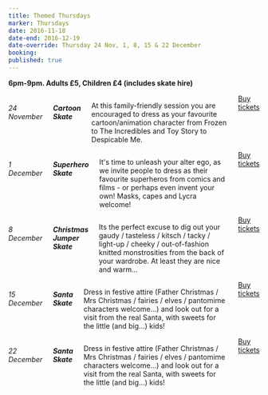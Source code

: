 ```yaml
---
title: Themed Thursdays
marker: Thursdays
date: 2016-11-18
date-end: 2016-12-19
date-override: Thursday 24 Nov, 1, 8, 15 & 22 December
booking:
published: true
---
```


**6pm-9pm. Adults £5, Children £4 (includes skate hire)**

<div class="row">
<div class="large-6 columns">
<h6>24 November</h6>
<h5><strong>Cartoon Skate</strong></h5>
<p>At this family-friendly session you are encouraged to dress as your favourite cartoon/animation character from Frozen to The Incredibles and Toy Story to Despicable Me.</p>
<a href="http://www.brownpapertickets.com/event/2642416" class="button">Buy tickets</a>
</div>
<div class="large-6 columns">
<h6>1 December</h6>
<h5><strong>Superhero Skate</strong></h5>
<p>It's time to unleash your alter ego, as we invite people to dress as their favourite superheros from comics and films - or perhaps even invent your own! Masks, capes and Lycra welcome!</p>
<a href="http://www.brownpapertickets.com/event/2642428" class="button">Buy tickets</a>
</div>
</div>

<div class="row">
<div class="large-6 columns">
<h6>8 December</h6>
<h5><strong>Christmas Jumper Skate</strong></h5>
<p>Its the perfect excuse to dig out your gaudy / tasteless / kitsch / tacky / light-up / cheeky / out-of-fashion knitted monstrosities from the back of your wardrobe. At least they are nice and warm...</p>
<a href="http://www.brownpapertickets.com/event/2642438" class="button">Buy tickets</a>
</div>
<div class="large-6 columns">
<h6>15 December</h6>
<h5><strong>Santa Skate</strong></h5>
<p>Dress in festive attire (Father Christmas / Mrs Christmas / fairies / elves / pantomime characters welcome...) and look out for a visit from the real Santa, with sweets for the little (and big...) kids!</p>
<a href="http://www.brownpapertickets.com/event/2642441" class="button">Buy tickets</a>
</div>
</div>

<div class="row"><div class="large-6 large-centered columns">
<h6>22 December</h6>
<h5><strong>Santa Skate</strong></h5>
<p>Dress in festive attire (Father Christmas / Mrs Christmas / fairies / elves / pantomime characters welcome...) and look out for a visit from the real Santa, with sweets for the little (and big...) kids!</p>
<a href="http://www.brownpapertickets.com/event/2642445" class="button">Buy tickets</a>
</div></div>
